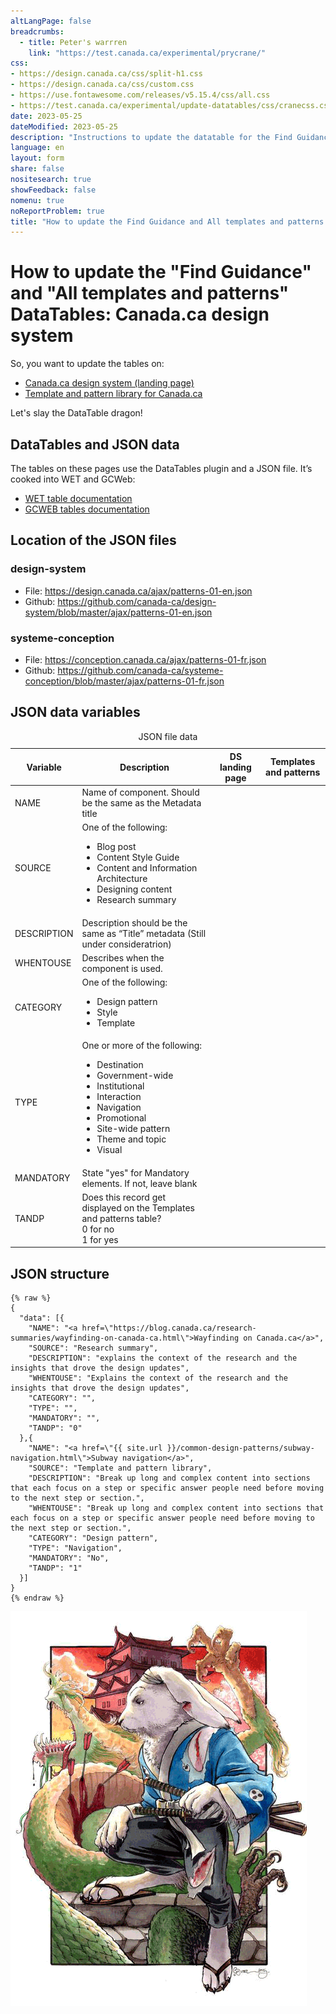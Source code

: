 ```yaml
---
altLangPage: false
breadcrumbs:
  - title: Peter's warrren
    link: "https://test.canada.ca/experimental/prycrane/"
css:
- https://design.canada.ca/css/split-h1.css
- https://design.canada.ca/css/custom.css
- https://use.fontawesome.com/releases/v5.15.4/css/all.css
- https://test.canada.ca/experimental/update-datatables/css/cranecss.css
date: 2023-05-25
dateModified: 2023-05-25
description: "Instructions to update the datatable for the Find Guidance table on the design system's landing page and the all templates and patterns table on the Template and pattern library page."
language: en
layout: form
share: false
nositesearch: true
showFeedback: false
nomenu: true
noReportProblem: true
title: "How to update the Find Guidance and All templates and patterns DataTables"
---
```

<div class="row">
  <div class="col-md-8">
    <h1 property="name" id="wb-cont" dir="ltr"><span class="stacked"><span>How to update the "Find Guidance" and "All templates and patterns" DataTables</span>: <span>Canada.ca design system</span></span></h1>
    <p>So, you want to update the tables on:</p>
    <ul>
      <li><a href="https://www.canada.ca/en/government/about/design-system.html">Canada.ca design system (landing page)</a></li>
      <li><a href="https://www.canada.ca/en/government/about/design-system/pattern-library.html">Template and pattern library for Canada.ca</a></li>
    </ul>
    <p>Let's slay the DataTable dragon!</p>
    <h2 class="h3">DataTables and JSON data</h2>
    <p>The tables on these pages use the DataTables plugin and a JSON file.   It’s cooked into WET and GCWeb:</p>
    <ul>
      <li><a href="https://wet-boew.github.io/v4.0-ci/docs/ref/tables/tables-en.html">WET table documentation</a></li>
      <li><a href="https://design.canada.ca/common-design-patterns/tables.html">GCWEB tables documentation</a></li>
    </ul>
    <h2 class="h3">Location of the JSON files</h2>
    <h3 class="h4">design-system</h3>
    <ul>
      <li>File: <a href="https://design.canada.ca/ajax/patterns-01-en.json">https://design.canada.ca/ajax/patterns-01-en.json</a></li>
      <li>Github: <a href="https://github.com/canada-ca/design-system/blob/master/ajax/patterns-01-en.json">https://github.com/canada-ca/design-system/blob/master/ajax/patterns-01-en.json</a></li>
    </ul>
    <h3 class="h4">systeme-conception</h3>
    <ul>
      <li>File: <a href="https://conception.canada.ca/ajax/patterns-01-fr.json">https://conception.canada.ca/ajax/patterns-01-fr.json</a></li>
      <li>Github: <a href="https://github.com/canada-ca/systeme-conception/blob/master/ajax/patterns-01-fr.json">https://github.com/canada-ca/systeme-conception/blob/master/ajax/patterns-01-fr.json</a></li>
    </ul>
    <h2 class="h3">JSON data variables</h2>
    <table class="table table-bordered table-striped small small">
      <caption class="wb-inv">
      JSON file data
      </caption>
      <thead>
        <tr>
          <th class="col-md-3">Variable</th>
          <th class="col-md-5">Description</th>
          <th class="col-md-2">DS landing page</th>
          <th class="col-md-2">Templates and patterns</th>
        </tr>
      </thead>
      <tbody>
        <tr>
          <td>NAME</td>
          <td>Name of component.  Should be the same as the Metadata title</td>
          <td><i class="far fa-check-circle text-success"></i></td>
          <td><i class="far fa-check-circle text-success"></i></td>
        </tr>
        <tr>
          <td>SOURCE</td>
          <td>One of the following:
            <ul>
              <li>Blog post</li>
              <li>Content Style Guide</li>
              <li>Content and Information Architecture</li>
              <li>Designing content</li>
              <li>Research summary</li>
            </ul></td>
          <td><i class="far fa-check-circle text-success"></i></td>
          <td><i class="far fa-check-circle text-success"></i></td>
        </tr>
        <tr>
          <td>DESCRIPTION</td>
          <td>Description should be the same as “Title” metadata (Still under consideratrion)</td>
          <td><i class="far fa-check-circle text-success"></i></td>
          <td></td>
        </tr>
        <tr>
          <td>WHENTOUSE</td>
          <td>Describes when the component is used.</td>
          <td></td>
          <td><i class="far fa-check-circle text-success"></i></td>
        </tr>
        <tr>
          <td>CATEGORY</td>
          <td>One of the following:
            <ul>
              <li>Design pattern</li>
              <li>Style</li>
              <li>Template</li>
            </ul></td>
          <td></td>
          <td><i class="far fa-check-circle text-success"></i></td>
        </tr>
        <tr>
          <td>TYPE</td>
          <td>One or more of the following:
            <ul>
              <li>Destination</li>
              <li>Government-wide</li>
              <li>Institutional</li>
              <li>Interaction</li>
              <li>Navigation</li>
              <li>Promotional</li>
              <li>Site-wide pattern</li>
              <li>Theme and topic</li>
              <li>Visual</li>
            </ul></td>
          <td><i class="far fa-check-circle text-success"></i></td>
          <td><i class="far fa-check-circle text-success"></i></td>
        </tr>
        <tr>
          <td>MANDATORY</td>
          <td>State "yes" for Mandatory elements.  If not, leave blank</td>
          <td></td>
          <td><i class="far fa-check-circle text-success"></i></td>
        </tr>
        <tr>
          <td>TANDP</td>
          <td>Does this record get displayed on the Templates and patterns table? <br>
            0 for no<br>
            1 for yes</td>
          <td></td>
          <td><i class="far fa-check-circle text-success"></i></td>
        </tr>
      </tbody>
    </table>
    <h2 class="h3">JSON structure</h2>
      <pre><code>{% raw %}
{
  &quot;data&quot;: [{
    &quot;NAME&quot;: &quot;&lt;a href=\&quot;https://blog.canada.ca/research-summaries/wayfinding-on-canada-ca.html\&quot;&gt;Wayfinding on Canada.ca&lt;/a&gt;&quot;,
    &quot;SOURCE&quot;: &quot;Research summary&quot;,
    &quot;DESCRIPTION&quot;: &quot;explains the context of the research and the insights that drove the design updates&quot;,
    &quot;WHENTOUSE&quot;: &quot;Explains the context of the research and the insights that drove the design updates&quot;,
    &quot;CATEGORY&quot;: &quot;&quot;,
    &quot;TYPE&quot;: &quot;&quot;,
    &quot;MANDATORY&quot;: &quot;&quot;,
    &quot;TANDP&quot;: &quot;0&quot;
  },{
    &quot;NAME&quot;: &quot;&lt;a href=\&quot;{{ site.url }}/common-design-patterns/subway-navigation.html\&quot;&gt;Subway navigation&lt;/a&gt;&quot;,
    &quot;SOURCE&quot;: &quot;Template and pattern library&quot;,
    &quot;DESCRIPTION&quot;: &quot;Break up long and complex content into sections that each focus on a step or specific answer people need before moving to the next step or section.&quot;,
    &quot;WHENTOUSE&quot;: &quot;Break up long and complex content into sections that each focus on a step or specific answer people need before moving to the next step or section.&quot;,
    &quot;CATEGORY&quot;: &quot;Design pattern&quot;,
    &quot;TYPE&quot;: &quot;Navigation&quot;,
    &quot;MANDATORY&quot;: &quot;No&quot;,
    &quot;TANDP&quot;: &quot;1&quot;
  }]
}
{% endraw %}
</code></pre>
  </div>
  <div class="col-md-4">
    <div><img src="./images/bunny28.png" alt="" class="img-responsive"> </div>
  </div>
</div>
